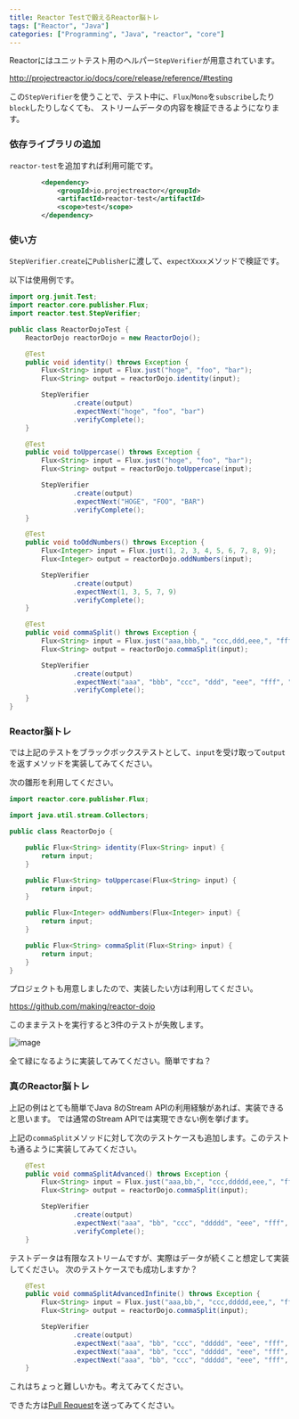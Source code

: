 ```yaml
---
title: Reactor Testで鍛えるReactor脳トレ
tags: ["Reactor", "Java"]
categories: ["Programming", "Java", "reactor", "core"]
---
```


Reactorにはユニットテスト用のヘルパー`StepVerifier`が用意されています。

http://projectreactor.io/docs/core/release/reference/#testing

この`StepVerifier`を使うことで、テスト中に、`Flux`/`Mono`を`subscribe`したり`block`したりしなくても、
ストリームデータの内容を検証できるようになります。

### 依存ライブラリの追加

`reactor-test`を追加すれば利用可能です。

```xml
        <dependency>
            <groupId>io.projectreactor</groupId>
            <artifactId>reactor-test</artifactId>
            <scope>test</scope>
        </dependency>
```

### 使い方

`StepVerifier.create`に`Publisher`に渡して、`expectXxxx`メソッドで検証です。

以下は使用例です。

```java
import org.junit.Test;
import reactor.core.publisher.Flux;
import reactor.test.StepVerifier;

public class ReactorDojoTest {
    ReactorDojo reactorDojo = new ReactorDojo();

    @Test
    public void identity() throws Exception {
        Flux<String> input = Flux.just("hoge", "foo", "bar");
        Flux<String> output = reactorDojo.identity(input);

        StepVerifier
                .create(output)
                .expectNext("hoge", "foo", "bar")
                .verifyComplete();
    }

    @Test
    public void toUppercase() throws Exception {
        Flux<String> input = Flux.just("hoge", "foo", "bar");
        Flux<String> output = reactorDojo.toUppercase(input);

        StepVerifier
                .create(output)
                .expectNext("HOGE", "FOO", "BAR")
                .verifyComplete();
    }

    @Test
    public void toOddNumbers() throws Exception {
        Flux<Integer> input = Flux.just(1, 2, 3, 4, 5, 6, 7, 8, 9);
        Flux<Integer> output = reactorDojo.oddNumbers(input);

        StepVerifier
                .create(output)
                .expectNext(1, 3, 5, 7, 9)
                .verifyComplete();
    }

    @Test
    public void commaSplit() throws Exception {
        Flux<String> input = Flux.just("aaa,bbb,", "ccc,ddd,eee,", "fff,ggg,", "hhh,", "iii,jjj,");
        Flux<String> output = reactorDojo.commaSplit(input);

        StepVerifier
                .create(output)
                .expectNext("aaa", "bbb", "ccc", "ddd", "eee", "fff", "ggg", "hhh", "iii", "jjj")
                .verifyComplete();
    }
}
```

### Reactor脳トレ

では上記のテストをブラックボックステストとして、`input`を受け取って`output`を返すメソッドを実装してみてください。

次の雛形を利用してください。

```java
import reactor.core.publisher.Flux;

import java.util.stream.Collectors;

public class ReactorDojo {

    public Flux<String> identity(Flux<String> input) {
        return input;
    }

    public Flux<String> toUppercase(Flux<String> input) {
        return input;
    }

    public Flux<Integer> oddNumbers(Flux<Integer> input) {
        return input;
    }

    public Flux<String> commaSplit(Flux<String> input) {
        return input;
    }
}
```

プロジェクトも用意しましたので、実装したい方は利用してください。

https://github.com/making/reactor-dojo

このままテストを実行すると3件のテストが失敗します。

![image](https://user-images.githubusercontent.com/106908/31400320-1cd4fdc2-ae2a-11e7-907c-f2773771fd16.png)

全て緑になるように実装してみてください。簡単ですね？

### 真のReactor脳トレ

上記の例はとても簡単でJava 8のStream APIの利用経験があれば、実装できると思います。
では通常のStream APIでは実現できない例を挙げます。

上記の`commaSplit`メソッドに対して次のテストケースも追加します。このテストも通るように実装してみてください。

``` java
    @Test
    public void commaSplitAdvanced() throws Exception {
        Flux<String> input = Flux.just("aaa,bb,", "ccc,ddddd,eee,", "fff,g,", "hhh,", "ii,jjj,");
        Flux<String> output = reactorDojo.commaSplit(input);

        StepVerifier
                .create(output)
                .expectNext("aaa", "bb", "ccc", "ddddd", "eee", "fff", "g", "hhh", "ii", "jjj")
                .verifyComplete();
    }
```

テストデータは有限なストリームですが、実際はデータが続くこと想定して実装してください。
次のテストケースでも成功しますか？

```java
    @Test
    public void commaSplitAdvancedInfinite() throws Exception {
        Flux<String> input = Flux.just("aaa,bb,", "ccc,ddddd,eee,", "fff,g,", "hhh,", "ii,jjj,").repeat();
        Flux<String> output = reactorDojo.commaSplit(input);

        StepVerifier
                .create(output)
                .expectNext("aaa", "bb", "ccc", "ddddd", "eee", "fff", "g", "hhh", "ii", "jjj")
                .expectNext("aaa", "bb", "ccc", "ddddd", "eee", "fff", "g", "hhh", "ii", "jjj")
                .expectNext("aaa", "bb", "ccc", "ddddd", "eee", "fff", "g", "hhh", "ii", "jjj");
    }
```

これはちょっと難しいかも。考えてみてください。

できた方は[Pull Request](https://github.com/making/reactor-dojo/pulls)を送ってみてください。
